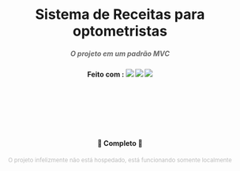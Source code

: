 <h1 align="center">Sistema de Receitas para optometristas</h1>

<h5 align="center" style="color:#696969;">O projeto em um padrão MVC</h6>
<h4 align="center">
Feito com : <img src="https://img.shields.io/static/v1?label=&message=HTML5&color=FFF&style=for-the-badge&logo=html5"/>
<img src="https://img.shields.io/static/v1?label=&message=PHP&color=FFF&style=for-the-badge&logo=PHP"/>
<img src="https://img.shields.io/static/v1?label=&message=CSS3&color=1572B6&style=for-the-badge&logo=css3"/></h4><br><br><br><br><br>




<h4 align="center">  🚀  Completo 🚀</h4>

<div align="center"><small style="color:#bbb">O projeto infelizmente não está hospedado, está funcionando somente localmente</small></div>